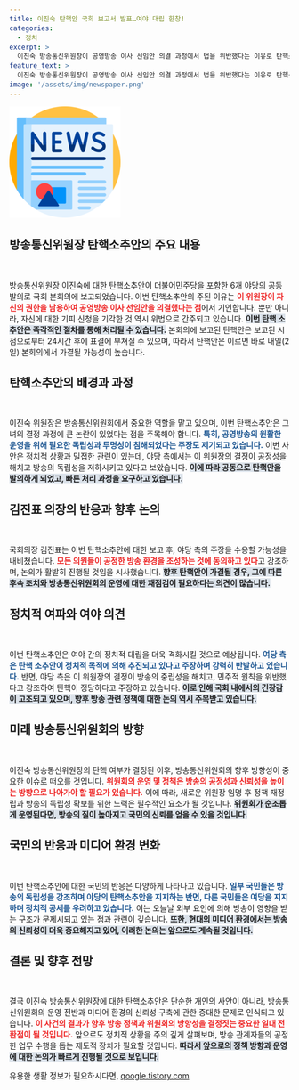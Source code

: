 ```yaml
---
title: 이진숙 탄핵안 국회 보고서 발표…여야 대립 한창!
categories:
  - 정치
excerpt: >
  이진숙 방송통신위원장이 공영방송 이사 선임안 의결 과정에서 법을 위반했다는 이유로 탄핵소추안이 본회의에 들어갔습니다. 내일 표결 가능성이 높아 긴박한 상황이 전개됩니다! 
feature_text: >
  이진숙 방송통신위원장이 공영방송 이사 선임안 의결 과정에서 법을 위반했다는 이유로 탄핵소추안이 본회의에 들어갔습니다. 내일 표결 가능성이 높아 긴박한 상황이 전개됩니다! 
image: '/assets/img/newspaper.png'
---
```


<p><img src="/assets/img/newspaper.png" alt="kimp 속보" /></p>

<h2 data-ke-size="size26">방송통신위원장 탄핵소추안의 주요 내용</h2>

<p data-ke-size="size16">&nbsp;</p>

<p>방송통신위원장 이진숙에 대한 탄핵소추안이 더불어민주당을 포함한 6개 야당의 공동 발의로 국회 본회의에 보고되었습니다. 이번 탄핵소추안의 주된 이유는 <b><span style="color: #ee2323;">이 위원장이 자신의 권한을 남용하여 공영방송 이사 선임안을 의결했다는 점</span></b>에서 기인합니다. 뿐만 아니라, 자신에 대한 기피 신청을 기각한 것 역시 위법으로 간주되고 있습니다. <b><span style="background-color: #21538527;">이번 탄핵 소추안은 즉각적인 절차를 통해 처리될 수 있습니다.</span></b> 본회의에 보고된 탄핵안은 보고된 시점으로부터 24시간 후에 표결에 부쳐질 수 있으며, 따라서 탄핵안은 이르면 바로 내일(2일) 본회의에서 가결될 가능성이 높습니다. </p>

<h2 data-ke-size="size26">탄핵소추안의 배경과 과정</h2>

<p data-ke-size="size16">&nbsp;</p>

<p>이진숙 위원장은 방송통신위원회에서 중요한 역할을 맡고 있으며, 이번 탄핵소추안은 그녀의 결정 과정에 큰 논란이 있었다는 점을 주목해야 합니다. <b><span style="color: #1a5490;">특히, 공영방송의 원활한 운영을 위해 필요한 독립성과 투명성이 침해되었다는 주장도 제기되고 있습니다.</span></b> 이번 사안은 정치적 상황과 밀접한 관련이 있는데, 야당 측에서는 이 위원장의 결정이 공정성을 해치고 방송의 독립성을 저하시키고 있다고 보았습니다. <b><span style="background-color: #21538527;">이에 따라 공동으로 탄핵안을 발의하게 되었고, 빠른 처리 과정을 요구하고 있습니다.</span></b></p>

<h2 data-ke-size="size26">김진표 의장의 반응과 향후 논의</h2>

<p data-ke-size="size16">&nbsp;</p>

<p>국회의장 김진표는 이번 탄핵소추안에 대한 보고 후, 야당 측의 주장을 수용할 가능성을 내비쳤습니다. <b><span style="color: #ee2323;">모든 의원들이 공정한 방송 환경을 조성하는 것에 동의하고 있다</span></b>고 강조하며, 논의가 활발히 진행될 것임을 시사했습니다. <b><span style="background-color: #21538527;">향후 탄핵안이 가결될 경우, 그에 따른 후속 조치와 방송통신위원회의 운영에 대한 재점검이 필요하다는 의견이 많습니다.</span></b> </p>

<h2 data-ke-size="size26">정치적 여파와 여야 의견</h2>

<p data-ke-size="size16">&nbsp;</p>

<p>이번 탄핵소추안은 여야 간의 정치적 대립을 더욱 격화시킬 것으로 예상됩니다. <b><span style="color: #1a5490;">여당 측은 탄핵 소추안이 정치적 목적에 의해 추진되고 있다고 주장하며 강력히 반발하고 있습니다.</span></b> 반면, 야당 측은 이 위원장의 결정이 방송의 중립성을 해치고, 민주적 원칙을 위반했다고 강조하여 탄핵이 정당하다고 주장하고 있습니다. <b><span style="background-color: #21538527;">이로 인해 국회 내에서의 긴장감이 고조되고 있으며, 향후 방송 관련 정책에 대한 논의 역시 주목받고 있습니다.</span></b></p>

<h2 data-ke-size="size26">미래 방송통신위원회의 방향</h2>

<p data-ke-size="size16">&nbsp;</p>

<p>이진숙 방송통신위원장의 탄핵 여부가 결정된 이후, 방송통신위원회의 향후 방향성이 중요한 이슈로 떠오를 것입니다. <b><span style="color: #ee2323;">위원회의 운영 및 정책은 방송의 공정성과 신뢰성을 높이는 방향으로 나아가야 할 필요가 있습니다.</span></b> 이에 따라, 새로운 위원장 임명 후 정책 재정립과 방송의 독립성 확보를 위한 노력은 필수적인 요소가 될 것입니다. <b><span style="background-color: #21538527;">위원회가 순조롭게 운영된다면, 방송의 질이 높아지고 국민의 신뢰를 얻을 수 있을 것입니다.</span></b> </p>

<h2 data-ke-size="size26">국민의 반응과 미디어 환경 변화</h2>

<p data-ke-size="size16">&nbsp;</p>

<p>이번 탄핵소추안에 대한 국민의 반응은 다양하게 나타나고 있습니다. <b><span style="color: #1a5490;">일부 국민들은 방송의 독립성을 강조하며 야당의 탄핵소추안을 지지하는 반면, 다른 국민들은 여당을 지지하며 정치적 공세를 우려하고 있습니다.</span></b> 이는 오늘날 외부 요인에 의해 방송이 영향을 받는 구조가 문제시되고 있는 점과 관련이 깊습니다. <b><span style="background-color: #21538527;">또한, 현대의 미디어 환경에서는 방송의 신뢰성이 더욱 중요해지고 있어, 이러한 논의는 앞으로도 계속될 것입니다.</span></b></p>

<h2 data-ke-size="size26">결론 및 향후 전망</h2>

<p data-ke-size="size16">&nbsp;</p>

<p>결국 이진숙 방송통신위원장에 대한 탄핵소추안은 단순한 개인의 사안이 아니라, 방송통신위원회의 운영 전반과 미디어 환경의 신뢰성 구축에 관한 중대한 문제로 인식되고 있습니다. <b><span style="color: #ee2323;">이 사건의 결과가 향후 방송 정책과 위원회의 방향성을 결정짓는 중요한 일대 전환점이 될 것입니다.</span></b> 앞으로도 정치적 상황을 주의 깊게 살펴보며, 방송 관계자들의 공정한 업무 수행을 돕는 제도적 장치가 필요할 것입니다. <b><span style="background-color: #21538527;">따라서 앞으로의 정책 방향과 운영에 대한 논의가 빠르게 진행될 것으로 보입니다.</span></b> </p>

<p></p></p>
유용한 생활 정보가 필요하시다면, <a href="https://qoogle.tistory.com" rel="dofollow">qoogle.tistory.com</a>


